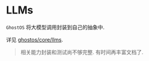 # LLMs 

`GhostOS` 将大模型调用封装到自己的抽象中. 

详见 [ghostos/core/llms](https://github.com/ghost-in-moss/GhostOS/ghostos/core/llms/abcd.py).

> 相关能力封装和测试尚不够完整. 
> 有时间再丰富文档了. 